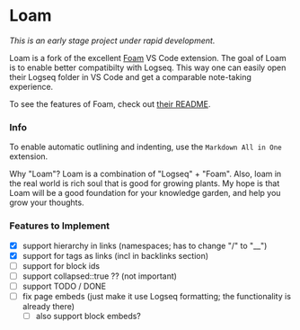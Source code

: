 # Loam

_This is an early stage project under rapid development._

Loam is a fork of the excellent [Foam](https://github.com/foambubble/foam) VS Code extension. The goal of Loam is to enable better compatibilty with Logseq. This way one can easily open their Logseq folder in VS Code and get a comparable note-taking experience.

To see the features of Foam, check out [their README](https://github.com/foambubble/foam/blob/master/readme.md).

### Info

To enable automatic outlining and indenting, use the `Markdown All in One` extension.

Why "Loam"? Loam is a combination of "Logseq" + "Foam". Also, loam in the real world is rich soul that is good for growing plants. My hope is that Loam will be a good foundation for your knowledge garden, and help you grow your thoughts.

### Features to Implement

- [x] support hierarchy in links (namespaces; has to change "/" to "\_\_")
- [x] support for tags as links (incl in backlinks section)
- [ ] support for block ids
- [ ] support collapsed::true ?? (not important)
- [ ] support TODO / DONE
- [ ] fix page embeds (just make it use Logseq formatting; the functionality is already there)
  - [ ] also support block embeds?
